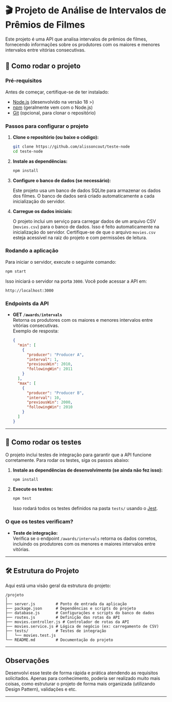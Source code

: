 # 🎬 Projeto de Análise de Intervalos de Prêmios de Filmes

Este projeto é uma API que analisa intervalos de prêmios de filmes, fornecendo informações sobre os produtores com os maiores e menores intervalos entre vitórias consecutivas.

## 🚀 Como rodar o projeto

### Pré-requisitos

Antes de começar, certifique-se de ter instalado:

- [Node.js](https://nodejs.org/) (desenvolvido na versão 18 >)
- [npm](https://www.npmjs.com/) (geralmente vem com o Node.js)
- [Git](https://git-scm.com/) (opcional, para clonar o repositório)

### Passos para configurar o projeto

1. **Clone o repositório (ou baixe o código):**

   ```bash
   git clone https://github.com/alissoncout/teste-node
   cd teste-node
   ```

2. **Instale as dependências:**

   ```bash
   npm install
   ```

3. **Configure o banco de dados (se necessário):**

   Este projeto usa um banco de dados SQLite para armazenar os dados dos filmes. O banco de dados será criado automaticamente a cada inicialização do servidor. 

4. **Carregue os dados iniciais:**

   O projeto inclui um serviço para carregar dados de um arquivo CSV (`movies.csv`) para o banco de dados. Isso é feito automaticamente na inicialização do servidor. Certifique-se de que o arquivo `movies.csv` esteja acessível na raiz do projeto e com permissões de leitura.

### Rodando a aplicação

Para iniciar o servidor, execute o seguinte comando:

```bash
npm start
```

Isso iniciará o servidor na porta `3000`. Você pode acessar a API em:

```
http://localhost:3000
```

### Endpoints da API

- **GET `/awards/intervals`**  
  Retorna os produtores com os maiores e menores intervalos entre vitórias consecutivas.  
  Exemplo de resposta:

  ```json
  {
    "min": [
      {
        "producer": "Producer A",
        "interval": 1,
        "previousWin": 2010,
        "followingWin": 2011
      }
    ],
    "max": [
      {
        "producer": "Producer B",
        "interval": 10,
        "previousWin": 2000,
        "followingWin": 2010
      }
    ]
  }
  ```

---

## 🧪 Como rodar os testes

O projeto inclui testes de integração para garantir que a API funcione corretamente. Para rodar os testes, siga os passos abaixo:

1. **Instale as dependências de desenvolvimento (se ainda não fez isso):**

   ```bash
   npm install
   ```

2. **Execute os testes:**

   ```bash
   npm test
   ```

   Isso rodará todos os testes definidos na pasta `tests/` usando o [Jest](https://jestjs.io/).

### O que os testes verificam?

- **Teste de integração:**  
  Verifica se o endpoint `/awards/intervals` retorna os dados corretos, incluindo os produtores com os menores e maiores intervalos entre vitórias.

---

## 🛠 Estrutura do Projeto

Aqui está uma visão geral da estrutura do projeto:

```
/projeto
│
├── server.js         # Ponto de entrada da aplicação
├── package.json      # Dependências e scripts do projeto
├── database.js       # Configurações e scripts do banco de dados
├── routes.js         # Definição das rotas da API
├── movies.controller.js # Controlador de rotas da API
├── movies.service.js # Lógica de negócio (ex: carregamento de CSV)
├── tests/            # Testes de integração
│   └── movies.test.js
└── README.md         # Documentação do projeto
```

---

## Observações

Desenvolvi esse teste de forma rápida e prática atendendo as requisitos solicitados.
Apenas para conhecimento, poderia ser realizado muito mais coisas, como estruturar o projeto de forma mais organizada (utilizando Design Pattern), validações e etc.

---